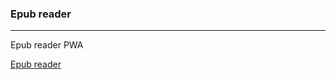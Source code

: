 <h3>Epub reader</h3>
<hr/>

Epub reader PWA

<a href="https://salvacam.github.io/epubReader" target="_blank">Epub reader</a>
